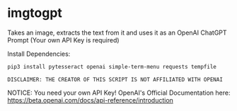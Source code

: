 # imgtogpt
Takes an image, extracts the text from it and uses it as an OpenAI ChatGPT Prompt (Your own API Key is required)

Install Dependencies:
```bash
pip3 install pytesseract openai simple-term-menu requests tempfile
```

```DISCLAIMER: THE CREATOR OF THIS SCRIPT IS NOT AFFILIATED WITH OPENAI```

NOTICE: You need your own API Key! OpenAI's Official Documentation here: https://beta.openai.com/docs/api-reference/introduction
